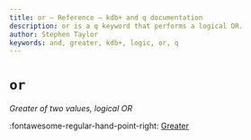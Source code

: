 ```yaml
---
title: or – Reference – kdb+ and q documentation
description: or is a q keyword that performs a logical OR.
author: Stephen Taylor
keywords: and, greater, kdb+, logic, or, q
---
```

# `or`

_Greater of two values, logical OR_



:fontawesome-regular-hand-point-right: 
[Greater](greater.md)


